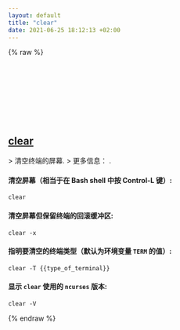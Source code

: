 ```yaml
---
layout: default
title: "clear"
date: 2021-06-25 18:12:13 +02:00
---
```

{% raw %}
<h2 id="clear">
  <a href="/zh/common/clear.html">clear</a> <a href="#clear"><svg class="icon">
    <use href="/assets/images/unicode_sprite.svg#link" />
  </svg></a>
</h2>
> 清空终端的屏幕.
> 更多信息： <https://manned.org/clear>.

#### 清空屏幕（相当于在 Bash shell 中按 Control-L 键）:
```shell
clear
```
#### 清空屏幕但保留终端的回滚缓冲区:
```shell
clear -x
```
#### 指明要清空的终端类型（默认为环境变量 `TERM` 的值）:
```shell
clear -T {{type_of_terminal}}
```
#### 显示 `clear` 使用的 `ncurses` 版本:
```shell
clear -V
```
{% endraw %}